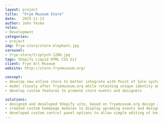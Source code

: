 ```yaml
---
layout: project
title:  "Frye Museum Store"
date:   2015-11-13
author: John Teske
roles:
- Development
categories:
- project
img: Frye-store/store-elephant.jpg
carousel:
- Frye-store/triptych-1280.jpg
tags: Shopify Liquid HTML CSS Git
client: Frye Art Museum
website: http://store.fryemuseum.org/

concept:
- develop new online store to better integrate with Point of Sale system, with an easy to use product database
- model closely after fryemuseum.org while retaining unique identity and ecommerce functionality
- develop custom features to promote store events and designers

solutions:
- designed and developed Shopify site, based on fryemuseum.org design and brand
- created custom homepage modules to display upcoming events and designer feature blog posts
- developed custom control panel options to allow simple editing of homepage content
---
```

